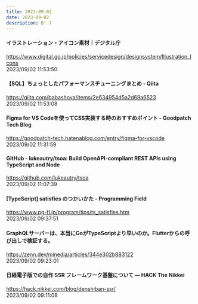 ```yaml
---
title: 2023-09-02
date: 2023-09-02
description: B! 7
---
```


#### イラストレーション・アイコン素材｜デジタル庁
https://www.digital.go.jp/policies/servicedesign/designsystem/Illustration_Icons<br>
2023/09/02 11:53:50<br>


#### 【SQL】ちょっとしたパフォーマンスチューニングまとめ - Qiita
https://qiita.com/babashoya/items/2e634954d5a2d68a6523<br>
2023/09/02 11:53:08<br>


#### Figma for VS Codeを使ってCSS実装する時のおすすめポイント - Goodpatch Tech Blog
https://goodpatch-tech.hatenablog.com/entry/figma-for-vscode<br>
2023/09/02 11:31:59<br>


#### GitHub - lukeautry/tsoa: Build OpenAPI-compliant REST APIs using TypeScript and Node
https://github.com/lukeautry/tsoa<br>
2023/09/02 11:07:39<br>


#### [TypeScript] satisfies のつかいかた - Programming Field
https://www.pg-fl.jp/program/tips/ts_satisfies.htm<br>
2023/09/02 09:37:51<br>


#### GraphQLサーバーは、本当にGoがTypeScriptより早いのか。Flutterからの呼び出しで検証する。
https://zenn.dev/minedia/articles/344e302b883122<br>
2023/09/02 09:23:01<br>


#### 日経電子版での自作 SSR フレームワーク基盤について — HACK The Nikkei
https://hack.nikkei.com/blog/denshiban-ssr/<br>
2023/09/02 09:11:08<br>


